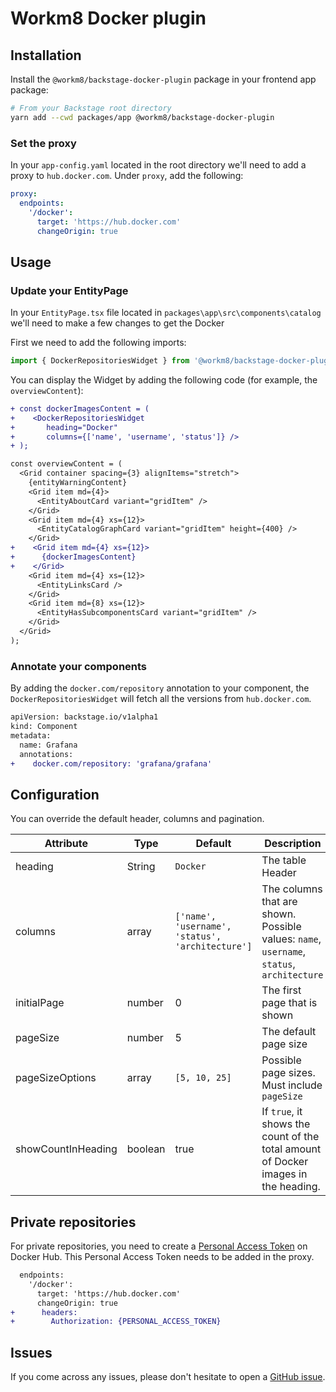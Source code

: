 # Workm8 Docker plugin


## Installation

Install the `@workm8/backstage-docker-plugin` package in your frontend app package:

```bash
# From your Backstage root directory
yarn add --cwd packages/app @workm8/backstage-docker-plugin
```

### Set the proxy
In your `app-config.yaml` located in the root directory we'll need to add a proxy to `hub.docker.com`.
Under `proxy`, add the following:

```yaml
proxy:
  endpoints:
    '/docker':
      target: 'https://hub.docker.com'
      changeOrigin: true
```

## Usage

### Update your EntityPage

In your `EntityPage.tsx` file located in `packages\app\src\components\catalog` we'll need to make a few changes to get the Docker 

First we need to add the following imports:

```ts
import { DockerRepositoriesWidget } from '@workm8/backstage-docker-plugin';
```

You can display the Widget by adding the following code (for example, the `overviewContent`):

```diff
+ const dockerImagesContent = (
+    <DockerRepositoriesWidget 
+       heading="Docker" 
+       columns={['name', 'username', 'status']} />
+ );

const overviewContent = (
  <Grid container spacing={3} alignItems="stretch">
    {entityWarningContent}
    <Grid item md={4}>
      <EntityAboutCard variant="gridItem" />
    </Grid>
    <Grid item md={4} xs={12}>
      <EntityCatalogGraphCard variant="gridItem" height={400} />
    </Grid>
+    <Grid item md={4} xs={12}>
+      {dockerImagesContent}
+    </Grid>
    <Grid item md={4} xs={12}>
      <EntityLinksCard />
    </Grid>
    <Grid item md={8} xs={12}>
      <EntityHasSubcomponentsCard variant="gridItem" />
    </Grid>
  </Grid>
);
```
### Annotate your components
By adding the `docker.com/repository` annotation to your component, the `DockerRepositoriesWidget` will fetch all the versions from `hub.docker.com`.

```diff
apiVersion: backstage.io/v1alpha1
kind: Component
metadata:
  name: Grafana
  annotations:
+    docker.com/repository: 'grafana/grafana'
```

## Configuration
You can override the default header, columns and pagination. 

| Attribute | Type   | Default  | Description |
| --------- | ------ | -------- | ------- |
| heading   | String | `Docker` | The table Header |
| columns   | array  | `['name', 'username', 'status', 'architecture']` | The columns that are shown. Possible values: `name`, `username`, `status`, `architecture`|
| initialPage | number | 0 | The first page that is shown |
| pageSize    | number | 5 | The default page size |
| pageSizeOptions | array | `[5, 10, 25]` | Possible page sizes. Must include `pageSize` |
| showCountInHeading | boolean | true | If `true`, it shows the count of the total amount of Docker images in the heading. |

## Private repositories
For private repositories, you need to create a [Personal Access Token](https://hub.docker.com/settings/security) on Docker Hub.
This Personal Access Token needs to be added in the proxy.

```diff
  endpoints:
    '/docker':
      target: 'https://hub.docker.com'
      changeOrigin: true
+      headers:
+        Authorization: {PERSONAL_ACCESS_TOKEN}
```

## Issues
If you come across any issues, please don't hesitate to open a [GitHub issue](https://github.com/work-m8/backstage-docker-plugin/issues).
